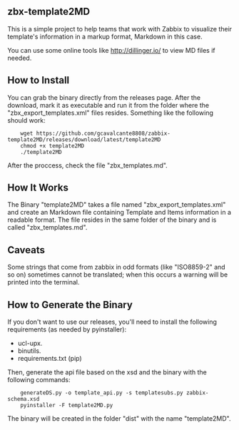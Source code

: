 zbx-template2MD
---------------

This is a simple project to help teams that work with Zabbix to visualize their template's information in a markup format, Markdown in this case.

You can use some online tools like http://dillinger.io/ to view MD files if needed.


How to Install
--------------

You can grab the binary directly from the releases page. After the download, mark it as executable and run it from the folder where the "zbx_export_templates.xml" files resides. Something like the following should work:

```
    wget https://github.com/gcavalcante8808/zabbix-template2MD/releases/download/latest/template2MD
    chmod +x template2MD
    ./template2MD
```

After the proccess, check the file "zbx_templates.md".

How It Works
------------

The Binary "template2MD" takes a file named "zbx_export_templates.xml" and create an Markdown file containing Template and Items information in a readable format. The file resides in the same
folder of the binary and is called "zbx_templates.md".

Caveats
-------

Some strings that come from zabbix in odd formats (like "ISO8859-2" and so on) sometimes cannot be translated; when this occurs a warning will be printed into the terminal.


How to Generate the Binary
--------------------------

If you don't want to use our releases, you'll need to install the following requirements (as needed by pyinstaller):

 * ucl-upx.
 * binutils. 
 * requirements.txt (pip)

Then, generate the api file based on the xsd and the binary with the following commands:

```
    generateDS.py -o template_api.py -s templatesubs.py zabbix-schema.xsd
    pyinstaller -F template2MD.py
```

The binary will be created in the folder "dist" with the name "template2MD".
